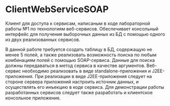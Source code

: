 # ClientWebServiceSOAP

Клиент для доступа к сервисам, написаным в ходе лабораторной работы №1 по технологиям веб-сервисов. Обеспечивает консольный интерфейс для получения выборочных данных из БД с помощью одного из двух реализованных сервисов.

В данной работе требуется создать таблицу в БД, содержащую не менее 5 полей, а также реализовать возможность поиска по любым комбинациям полей с помощью
SOAP-сервиса. Данные для поиска должны передаваться в метод сервиса в качестве аргументов.
Веб-сервис необходимо реализовать в виде standalone-приложения и J2EE-приложения. При реализации в виде J2EE-приложения следует на стороне
сервера приложений настроить источник данных, и осуществлять его инъекцию в коде сервиса.
Для демонстрации работы разработанных сервисов следует также разработать и клиентское консольное приложение.
